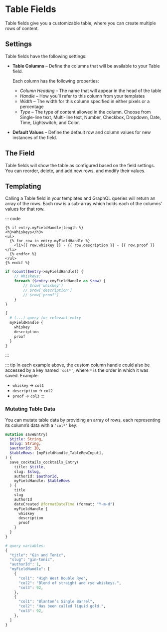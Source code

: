 # Table Fields

Table fields give you a customizable table, where you can create multiple rows of content.

## Settings

Table fields have the following settings:

- **Table Columns** – Define the columns that will be available to your Table field.

    Each column has the following properties:

    - *Column Heading* – The name that will appear in the head of the table
    - *Handle* – How you’ll refer to this column from your templates
    - *Width* – The width for this column specified in either pixels or a percentage
    - *Type* – The type of content allowed in the column. Choose from Single-line text, Multi-line text, Number, Checkbox, Dropdown, Date, Time, Lightswitch, and Color.

- **Default Values** – Define the default row and column values for new instances of the field.

## The Field

Table fields will show the table as configured based on the field settings. You can reorder, delete, and add new rows, and modify their values.

## Templating

Calling a Table field in your templates and GraphQL queries will return an array of the rows. Each row is a sub-array which holds each of the columns’ values for that row.

::: code
```twig
{% if entry.myFieldHandle|length %}
<h3>Whiskeys</h3>
<ul>
  {% for row in entry.myFieldHandle %}
    <li>{{ row.whiskey }} - {{ row.description }} - {{ row.proof }}</li>
  {% endfor %}
</ul>
{% endif %}
```
```php
if (count($entry->myFieldHandle)) {
    // Whiskeys:
    foreach ($entry->myFieldHandle as $row) {
        // $row['whiskey']
        // $row['description']
        // $row['proof']
    }
}
```
```graphql
{
  # (...) query for relevant entry
  myFieldHandle {
    whiskey
    description
    proof
  }
}
```
:::

::: tip
In each example above, the custom column handle could also be accessed by a key named `'col*'`, where `*` is the order in which it was saved. Example:

- `whiskey` → `col1`
- `description` → `col2`
- `proof` → `col3`
:::

### Mutating Table Data

You can mutate table data by providing an array of rows, each representing its column’s data with a `'col*'` key:

```graphql
mutation saveEntry(
  $title: String,
  $slug: String,
  $authorId: ID,
  $tableRows: [myFieldHandle_TableRowInput],
) {
  save_cocktails_cocktails_Entry(
    title: $title,
    slug: $slug,
    authorId: $authorId,
    myFieldHandle: $tableRows
  ) {
    title
    slug
    authorId
    dateCreated @formatDateTime (format: "Y-m-d")
    myFieldHandle {
      whiskey
      description
      proof
    }
  }
}

# query variables:
{
  "title": "Gin and Tonic",
  "slug": "gin-tonic",
  "authorId": 1,
  "myFieldHandle": [
    {
      "col1": "High West Double Rye",
      "col2": "Blend of straight and rye whiskeys.",
      "col3": 92,
    },
    {
      "col1": "Blanton’s Single Barrel",
      "col2": "Has been called liquid gold.",
      "col3": 92,
    },
  ]
}

```